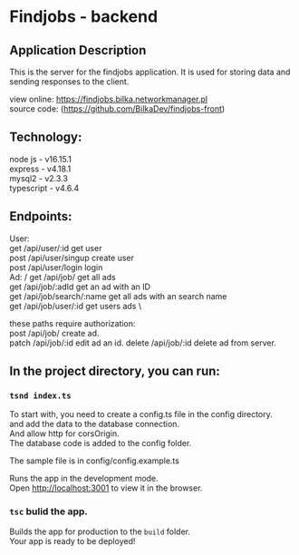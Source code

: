 
# Findjobs - backend
## Application Description
This is the server for the findjobs application.
It is used for storing data and sending responses to the client.

view online: https://findjobs.bilka.networkmanager.pl \
source code: (https://github.com/BilkaDev/findjobs-front)

## Technology:
node js - v16.15.1 \
express - v4.18.1 \
mysql2 - v2.3.3 \
typescript - v4.6.4 

## Endpoints:
User: \
get /api/user/:id  get user \
post /api/user/singup create user \
post /api/user/login login \
Ad: /
get /api/job/ get all ads \
get /api/job/:adId get an ad with an ID \
get /api/job/search/:name get all ads with an search name \
get /api/job/user/:id get users ads \

these paths require authorization: \
post /api/job/ create ad. \
patch /api/job/:id edit ad an id.
delete /api/job/:id delete ad from server.



## In the project directory, you can run:
### `tsnd index.ts`

To start with, you need to create a config.ts file in the config directory. \
and add the data to the database connection. \
And allow http for corsOrigin. \
The database code is added to the config folder.

The sample file is in config/config.example.ts

Runs the app in the development mode.\
Open [http://localhost:3001](http://localhost:3001) to view it in the browser.


### `tsc` bulid the app.
Builds the app for production to the `build` folder.\
Your app is ready to be deployed!
